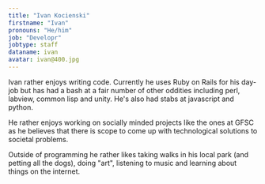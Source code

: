 ```yaml
---
title: "Ivan Kocienski"
firstname: "Ivan"
pronouns: "He/him"
job: "Developr"
jobtype: staff
dataname: ivan
avatar: ivan@400.jpg
---
```


Ivan rather enjoys writing code. Currently he uses Ruby on Rails for his day-job but has had a bash at a fair number of other oddities including perl, labview, common lisp and unity. He's also had stabs at javascript and python.

He rather enjoys working on socially minded projects like the ones at GFSC as he believes that there is scope to come up with technological solutions to societal problems.

Outside of programming he rather likes taking walks in his local park (and petting all the dogs), doing "art", listening to music and learning about things on the internet.
